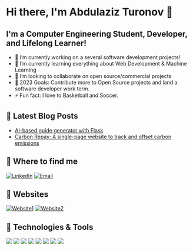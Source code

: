 # Hi there, I'm Abdulaziz Turonov 👋

## I'm a Computer Engineering Student, Developer, and Lifelong Learner!

- 🔭 I’m currently working on a several software development projects!
- 🌱 I’m currently learning everything about Web Development & Machine Learning 
- 👯 I’m looking to collaborate on open source/commercial projects
- 🥅 2023 Goals: Contribute more to Open Source projects and land a software developer work term.
- ⚡ Fun fact: I love to Basketball and Soccer. 

## 📕 Latest Blog Posts

- [AI-based guide generator with Flask](#)
- [Carbon Repay: A single-page website to track and offset carbon emissions](#)

## 💼 Where to find me
[![LinkedIn](https://img.shields.io/badge/-Abdulaziz%20Turonov-blue?style=flat-square&logo=Linkedin&logoColor=white&link=https://www.linkedin.com/in/abdulaziz-turonov-63ab3a260/)](https://www.linkedin.com/in/abdulaziz-turonov-63ab3a260/)
[![Email](https://img.shields.io/badge/-Email-D14836?style=flat-square&logo=Gmail&logoColor=white&link=mailto:aturonov@mun.ca)](mailto:aturonov@mun.ca)

## 🔗 Websites
[![Website1](https://img.shields.io/badge/-OnshapeGuideGenerator-5522FA?style=flat-square&logo=Website&logoColor=white&link=https://www.onshapeguidegenerator.ca/)](https://www.onshapeguidegenerator.ca/)
[![Website2](https://img.shields.io/badge/-CarbonRepay-22D3FA?style=flat-square&logo=Website&logoColor=white&link=https://abdultur.github.io/CarbonRepay/)](https://abdultur.github.io/CarbonRepay/)

## 🔧 Technologies & Tools
![](https://img.shields.io/badge/Code-Python-informational?style=flat&logo=python&logoColor=white&color=2bbc8a)
![](https://img.shields.io/badge/Code-C/C++-informational?style=flat&logo=cplusplus&logoColor=white&color=2bbc8a)
![](https://img.shields.io/badge/Code-JavaScript-informational?style=flat&logo=javascript&logoColor=white&color=2bbc8a)
![](https://img.shields.io/badge/Web-HTML-informational?style=flat&logo=html5&logoColor=white&color=2bbc8a)
![](https://img.shields.io/badge/Web-CSS-informational?style=flat&logo=css3&logoColor=white&color=2bbc8a)
![](https://img.shields.io/badge/Framework-React-informational?style=flat&logo=react&logoColor=white&color=2bbc8a)
![](https://img.shields.io/badge/Framework-Flask-informational?style=flat&logo=flask&logoColor=white&color=2bbc8a)
![](https://img.shields.io/badge/Tool-Git-informational?style=flat&logo=git&logoColor=white&color=2bbc8a)


